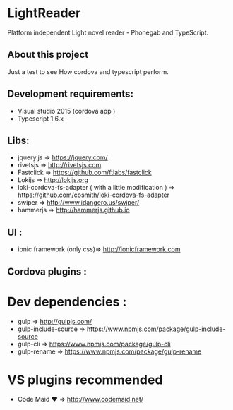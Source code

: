 # LightReader
Platform independent Light novel reader - Phonegab and TypeScript.

## About this project

Just a test to see How cordova and typescript perform.

## Development requirements:

* Visual studio 2015 (cordova app )
* Typescript 1.6.x

## Libs:

* jquery.js => https://jquery.com/
* rivetsjs  => http://rivetsjs.com
* Fastclick =>  https://github.com/ftlabs/fastclick
* Lokijs    => http://lokijs.org
* loki-cordova-fs-adapter ( with a little modification ) =>  https://github.com/cosmith/loki-cordova-fs-adapter
* swiper => http://www.idangero.us/swiper/
* hammerjs => http://hammerjs.github.io

## UI :

* ionic framework (only css)=> http://ionicframework.com

## Cordova plugins :

# Dev dependencies :

* gulp => http://gulpjs.com/
* gulp-include-source => https://www.npmjs.com/package/gulp-include-source
* gulp-cli => https://www.npmjs.com/package/gulp-cli
* gulp-rename => https://www.npmjs.com/package/gulp-rename

# VS plugins recommended

* Code Maid ♥ =>  http://www.codemaid.net/
